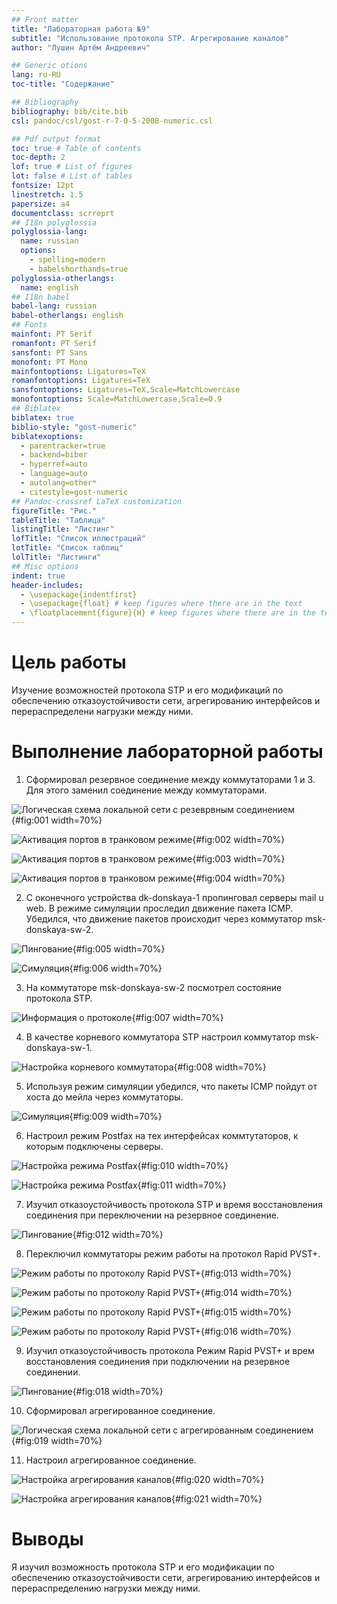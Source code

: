 ```yaml
---
## Front matter
title: "Лабораторная работа №9"
subtitle: "Использование протокола STP. Агрегирование каналов"
author: "Лушин Артём Андреевич"

## Generic otions
lang: ru-RU
toc-title: "Содержание"

## Bibliography
bibliography: bib/cite.bib
csl: pandoc/csl/gost-r-7-0-5-2008-numeric.csl

## Pdf output format
toc: true # Table of contents
toc-depth: 2
lof: true # List of figures
lot: false # List of tables
fontsize: 12pt
linestretch: 1.5
papersize: a4
documentclass: scrreprt
## I18n polyglossia
polyglossia-lang:
  name: russian
  options:
	- spelling=modern
	- babelshorthands=true
polyglossia-otherlangs:
  name: english
## I18n babel
babel-lang: russian
babel-otherlangs: english
## Fonts
mainfont: PT Serif
romanfont: PT Serif
sansfont: PT Sans
monofont: PT Mono
mainfontoptions: Ligatures=TeX
romanfontoptions: Ligatures=TeX
sansfontoptions: Ligatures=TeX,Scale=MatchLowercase
monofontoptions: Scale=MatchLowercase,Scale=0.9
## Biblatex
biblatex: true
biblio-style: "gost-numeric"
biblatexoptions:
  - parentracker=true
  - backend=biber
  - hyperref=auto
  - language=auto
  - autolang=other*
  - citestyle=gost-numeric
## Pandoc-crossref LaTeX customization
figureTitle: "Рис."
tableTitle: "Таблица"
listingTitle: "Листинг"
lofTitle: "Список иллюстраций"
lotTitle: "Список таблиц"
lolTitle: "Листинги"
## Misc options
indent: true
header-includes:
  - \usepackage{indentfirst}
  - \usepackage{float} # keep figures where there are in the text
  - \floatplacement{figure}{H} # keep figures where there are in the text
---
```


# Цель работы

Изучение возможностей протокола STP и его модификаций по обеспечению отказоустойчивости сети, агрегированию интерфейсов и перераспределени  нагрузки между ними.

# Выполнение лабораторной работы

1) Сформировал резервное соединение между коммутаторами 1 и 3. Для этого заменил соединение между коммутаторами. 

![Логическая схема локальной сети с резеврвным соединением](/home/aalushin1/study_2025-2026_net-admin/labs/lab9/report/image/1.jpg){#fig:001 width=70%}

![Активация портов в транковом режиме](/home/aalushin1/study_2025-2026_net-admin/labs/lab9/report/image/2.jpg){#fig:002 width=70%}

![Активация портов в транковом режиме](/home/aalushin1/study_2025-2026_net-admin/labs/lab9/report/image/3.jpg){#fig:003 width=70%}

![Активация портов в транковом режиме](/home/aalushin1/study_2025-2026_net-admin/labs/lab9/report/image/4.jpg){#fig:004 width=70%}

2) С оконечного устройства dk-donskaya-1 пропинговал серверы mail u web. В режиме симуляции проследил движение пакета ICMP. Убедился, что движение пакетов происходит через коммутатор msk-donskaya-sw-2. 

![Пингование](/home/aalushin1/study_2025-2026_net-admin/labs/lab9/report/image/5.jpg){#fig:005 width=70%}

![Симуляция](/home/aalushin1/study_2025-2026_net-admin/labs/lab9/report/image/6.jpg){#fig:006 width=70%}

3) На коммутаторе msk-donskaya-sw-2 посмотрел состояние протокола STP.

![Информация о протоколе](/home/aalushin1/study_2025-2026_net-admin/labs/lab9/report/image/7.jpg){#fig:007 width=70%}

4) В качестве корневого коммутатора STP настроил коммутатор msk-donskaya-sw-1.

![Настройка корневого коммутатора](/home/aalushin1/study_2025-2026_net-admin/labs/lab9/report/image/8.jpg){#fig:008 width=70%}

5) Используя режим симуляции убедился, что пакеты ICMP пойдут от хоста до мейла через коммутаторы. 

![Симуляция](/home/aalushin1/study_2025-2026_net-admin/labs/lab9/report/image/9.jpg){#fig:009 width=70%}

6) Настроил режим Postfax на тех интерфейсах коммтутаторов, к которым подключены серверы.

![Настройка режима Postfax](/home/aalushin1/study_2025-2026_net-admin/labs/lab9/report/image/10.jpg){#fig:010 width=70%}

![Настройка режима Postfaх](/home/aalushin1/study_2025-2026_net-admin/labs/lab9/report/image/11.jpg){#fig:011 width=70%}

7) Изучил отказоустойчивость протокола STP и время восстановления соединения при переключении на резервное соединение. 

![Пингование](/home/aalushin1/study_2025-2026_net-admin/labs/lab9/report/image/12.jpg){#fig:012 width=70%}

8) Переключил коммутаторы режим работы на протокол Rapid PVST+.

![Режим работы по протоколу Rapid PVST+](/home/aalushin1/study_2025-2026_net-admin/labs/lab9/report/image/13.jpg){#fig:013 width=70%}

![Режим работы по протоколу Rapid PVST+](/home/aalushin1/study_2025-2026_net-admin/labs/lab9/report/image/14.jpg){#fig:014 width=70%}

![Режим работы по протоколу Rapid PVST+](/home/aalushin1/study_2025-2026_net-admin/labs/lab9/report/image/15.jpg){#fig:015 width=70%}

![Режим работы по протоколу Rapid PVST+](/home/aalushin1/study_2025-2026_net-admin/labs/lab9/report/image/16.jpg){#fig:016 width=70%}

9) Изучил отказоустойчивость протокола Режим Rapid PVST+ и врем восстановления соединения при подключении на резервное соединении. 

![Пингование](/home/aalushin1/study_2025-2026_net-admin/labs/lab9/report/image/17.jpg){#fig:018 width=70%}

10) Сформировал агрегированное соединение.

![Логическая схема локальной сети с агрегированным соединением](/home/aalushin1/study_2025-2026_net-admin/labs/lab9/report/image/18.jpg){#fig:019 width=70%}

11) Настроил агрегированное соединение. 

![Настройка агрегирования каналов](/home/aalushin1/study_2025-2026_net-admin/labs/lab9/report/image/19.jpg){#fig:020 width=70%}

![Настройка агрегирования каналов](/home/aalushin1/study_2025-2026_net-admin/labs/lab9/report/image/20.jpg){#fig:021 width=70%}

# Выводы


Я изучил возможность протокола STP и его модификации по обеспечению отказоустойчивости сети, агрегированию интерфейсов и перераспределению нагрузки между ними. 







